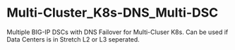 # Multi-Cluster_K8s-DNS_Multi-DSC
Multiple BIG-IP DSCs with DNS Failover for Multi-Cluser K8s. Can be used if Data Centers is in Stretch L2 or L3 seperated.
